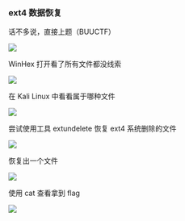 ### ext4 数据恢复

话不多说，直接上题（BUUCTF）

![](https://pic1.imgdb.cn/item/67951138d0e0a243d4f7f7ef.jpg)

WinHex 打开看了所有文件都没线索

![](https://pic1.imgdb.cn/item/679511c3d0e0a243d4f7f819.jpg)

在 Kali Linux 中看看属于哪种文件

![](https://pic1.imgdb.cn/item/67951257d0e0a243d4f7f830.jpg)

尝试使用工具 extundelete 恢复 ext4 系统删除的文件

![](https://pic1.imgdb.cn/item/679512c3d0e0a243d4f7f83a.jpg)

恢复出一个文件

![](https://pic1.imgdb.cn/item/679512d9d0e0a243d4f7f83d.jpg)

使用 cat 查看拿到 flag

![](https://pic1.imgdb.cn/item/679512ebd0e0a243d4f7f83e.jpg)